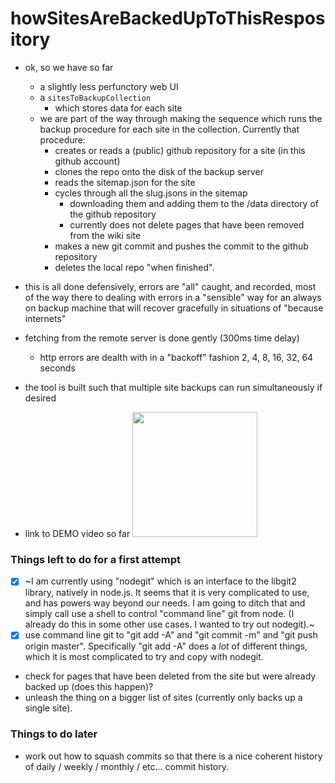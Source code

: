 # howSitesAreBackedUpToThisRespository

* ok, so we have so far
  * a slightly less perfunctory web UI
  * a `sitesToBackupCollection` 
    * which stores data for each site
  * we are part of the way through making the sequence which runs the backup procedure for each site in the collection. Currently that procedure:
    * creates or reads a (public) github repository for a site (in this github account)
    * clones the repo onto the disk of the backup server
    * reads the sitemap.json for the site
    * cycles through all the slug.jsons in the sitemap
      * downloading them and adding them to the /data directory of the github repository
      * currently does not delete pages that have been removed from the wiki site
    * makes a new git commit and pushes the commit to the github repository
    * deletes the local repo "when finished".

* this is all done defensively, errors are "all" caught, and recorded, most of the way there to dealing with errors in a "sensible" way for an always on backup machine that will recover gracefully in situations of "because internets"

* fetching from the remote server is done gently (300ms time delay)
  * http errors are dealth with in a "backoff" fashion 2, 4, 8, 16, 32, 64 seconds

* the tool is built such that multiple site backups can run simultaneously if desired

* link to DEMO video so far <a href="https://youtu.be/lQPiEFRNrFs"><img src="https://img.youtube.com/vi/lQPiEFRNrFs/maxresdefault.jpg" width="200"/></a>

### Things left to do for a first attempt
* [x] ~I am currently using "nodegit" which is an interface to the libgit2 library, natively in node.js. It seems that it is very complicated to use, and has powers way beyond our needs. I am going to ditch that and simply call use a shell to control "command line" git from node. (I already do this in some other use cases. I wanted to try out nodegit).~
* [x] use command line git to "git add -A" and "git commit -m" and "git push origin master".  Specifically "git add -A" does a _lot_ of different things, which it is most complicated to try and copy with nodegit.
* check for pages that have been deleted from the site but were already backed up (does this happen)?
* unleash the thing on a bigger list of sites (currently only backs up a single site).


### Things to do later
* work out how to squash commits so that there is a nice coherent history of daily / weekly / monthly / etc... commit history.
